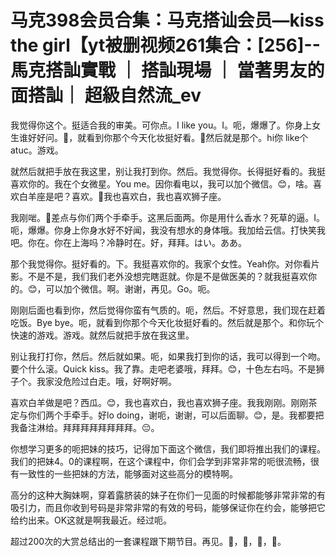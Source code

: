# 马克398会员合集：马克搭讪会员—kiss the girl【yt被删视频261集合：[256]--馬克搭訕實戰 ｜ 搭訕現場 ｜ 當著男友的面搭訕｜ 超級自然流_ev

我觉得你这个。挺适合我的审美。可你点。I like you。I。呃，爆爆了。你身上女生谁好好问。🎼，就看到你那个今天化妆挺好看。🎼然后就是那个。hi你 like个 atuc。游戏。

就然后就把手放在我这里，别让我打到你。然后。我觉得你。长得挺好看的。我挺喜欢你的。我在个女微星。You me。因你看电以，我可以加个微信。😊，啥。喜欢白羊座是吧？喜欢。🎼我也喜欢白，我也喜欢狮子座。

我刚啱。🎼差点与你们两个手牵手。这黑后面两。你是用什么香水？死草的逼。I。呃，爆爆。你身上你身水好不好闻，我没有想水的身体哦。我加给云信。打快笑我吧。你在。你在上海吗？冷静时在。好，拜拜。はい。ああ。

那个我觉得你。挺好看的。下。我挺喜欢你的。我家个女性。Yeah你。对你看片影。不是不是，我们我们老外没想完瞎逛就。你是不是做医美的？就我挺喜欢你的。😊，可以加个微信。啊。谢谢，再见。Go。呃。

刚刚后面也看到你，然后觉得你蛮有气质的。呃，然后。不好意思，我们现在赶着吃饭。Bye bye。呃，就看到你那个今天化妆挺好看的。然后就是那个。和你玩个快速的游戏。游戏。就然后就把手放在我这里。

别让我打打你，然后。然后就如果。呃，如果我打到你的话，我可以得到一个吻。要个什么滚。Quick kiss。我了靠。走吧老婆哦，拜拜。😊，十色左右吗。不是狮子个。我家没危险过白走。哦，好啊好啊。

喜欢白羊做是吧？西瓜。😊，我也喜欢白，我也喜欢狮子座。我我刚刚。刚刚茶定与你们两个手牵手。好lo doing，谢呃，谢谢，可以后面聊。😊，是。我都要把我备注淋给。拜拜拜拜拜拜拜拜。😔。

你想学习更多的呃把妹的技巧，记得加下面这个微信，我们即将推出我们的课程。我们的把妹4。0的课程啊，在这个课程中，你们会学到非常非常的呃很流畅，很有一致性的一些把妹的方法，能够面对这些高分的模特啊。

高分的这种大胸妹啊，穿着露脐装的妹子在你们一见面的时候都能够非常非常的有吸引力，而且你收到号码是非常非常的有效的号码，能够保证你在约会，能够把它给约出来。OK这就是啊我最近。经过呃。

超过200次的大赏总结出的一套课程跟下期节目。再见。🎼，🎼，🎼，🎼。